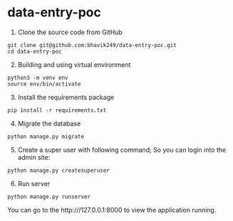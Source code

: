 # data-entry-poc

1. Clone the source code from GitHub
```
git clone git@github.com:bhavik249/data-entry-poc.git
cd data-entry-poc
```

2. Building and using virtual environment 
```
python3 -m venv env
source env/bin/activate
```

3. Install the requirements package
```
pip install -r requirements.txt
```

4. Migrate the database

```
python manage.py migrate
```

5. Create a super user with following command; So you can login into the admin site:

```
python manage.py createsuperuser
```

6. Run server

```
python manage.py runserver
```

You can go to the http:///127.0.0.1:8000 to view the application running.